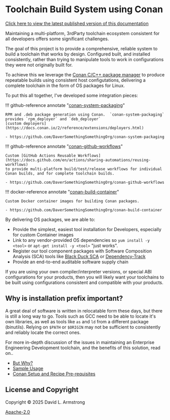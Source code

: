 # Toolchain Build System using Conan

[Click here to view the latest published version of this documentation](https://daversomethingsomethingorg.github.io/ConanToolchain/latest/)

Maintaining a multi-platform, 3rdParty toolchain ecosystem consistent
for all developers offers some significant challenges.

The goal of this project is to provide a comprehensive, reliable system
to build a toolchain that works by design.  Configured built, and installed
consistently, rather than trying to manipulate tools to work in
configurations they were not originally built for.

To achieve this we leverage the [Conan C/C++ package manager](https://conan.io)
to produce repeatable builds using consistent host configutations,
delivering a complete toolchain in the form of OS packages for Linux.

To put this all together, I've developed some integration pieces:

!!! github-reference annotate "[conan-system-packaging](https://github.com/DaverSomethingSomethingOrg/conan-system-packaging)"

    RPM and .deb package generation using Conan.  `conan-system-packaging`
    provides `rpm_deployer` and `deb_deployer`
    [custom deployers](https://docs.conan.io/2/reference/extensions/deployers.html)
    
    - https://github.com/DaverSomethingSomethingOrg/conan-system-packaging

!!! github-reference annotate "[conan-github-workflows](https://github.com/DaverSomethingSomethingOrg/conan-github-workflows)"

    Custom [GitHub Actions Reusable Workflows](https://docs.github.com/en/actions/sharing-automations/reusing-workflows)
    to provide multi-platform build/test/release workflows for individual
    Conan builds, and for complete toolchain builds.

    - https://github.com/DaverSomethingSomethingOrg/conan-github-workflows

!!! docker-reference annotate "[conan-build-container](https://github.com/DaverSomethingSomethingOrg/conan-build-container)"

    Custom Docker container images for building Conan packages.

    - https://github.com/DaverSomethingSomethingOrg/conan-build-container


By delivering OS packages, we are able to:

- Provide the simplest, easiest tool installation for Developers,
  especially for custom Container images
- Link to any vendor-provided OS dependencies so `yum install -y <tool>`
  or `apt-get install -y <tool>` "just works".
- Register our tool component packages with Software Composition
  Analysis (SCA) tools like
  [Black Duck SCA](https://www.blackduck.com/software-composition-analysis-tools/black-duck-sca.html)
  or [Dependency-Track](https://dependencytrack.org/)
- Provide an end-to-end auditable software supply chain

If you are using your own compiler/interpreter versions, or special ABI
configurations for your products, then you will likely want your
toolchains to be built using configurations consistent and compatible with
your products.

## Why is installation prefix important?

A great deal of software is written in relocatable form these days, but
there is still a long way to go.  Tools such as GCC need to be able to
locate it's own libraries, as well as tools like `as` and `ld` from a
different package (binutils).  Relying on `$PATH` or `$ORIGIN` may not
be sufficient to consistently and reliably locate the correct ones.

For more in-depth discussion of the issues in maintaining an Enterprise
Engineering Development toolchain, and the benefits of this solution,
read on..

- [But Why?](docs/ButWhy.md)
- [Sample Usage](docs/SampleUsage.md)
- [Conan Setup and Recipe Pre-requisites](docs/ConanRecipePreReqs.md)

## License and Copyright

Copyright © 2025 David L. Armstrong

[Apache-2.0](LICENSE.txt)
